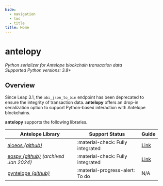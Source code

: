 ```yaml
---
hide:
  - navigation
  - toc
  - title
title: Home
---
```


# antelopy
_Python serializer for Antelope blockchain transaction data_  
_Supported Python versions: 3.8+_


## Overview

Since Leap 3.1, the `abi_json_to_bin` endpoint has been deprecated to ensure the integrity of transaction data. **antelopy** offers an drop-in serialization option to support Python-based interaction with Antelope blockchains.


**antelopy** supports the following libraries.

| Antelope Library                                                   | Support Status                                     | Guide                |
| ------------------------------------------------------------------ | -------------------------------------------------- | -------------------- |
| [aioeos *(github)*](https://github.com/ulamlabs/aioeos/)                      | :material-check: Fully integrated                  | [Link](usage/aioeos.md) |
| [eospy *(github)*](https://github.com/eosnewyork/eospy) _(archived Jan 2024)_ | :material-check: Fully integrated                  | [Link](usage/eospy.md) |
| [pyntelope *(github)*](https://github.com/FACINGS/pyntelope/)                 | :material-progress-alert: To do                    | N/A                  |
